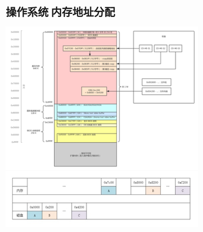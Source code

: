 # 操作系统 内存地址分配
![](media/15969386591797/15969386688387.jpg)
![](media/15969386591797/15969386787312.jpg)
